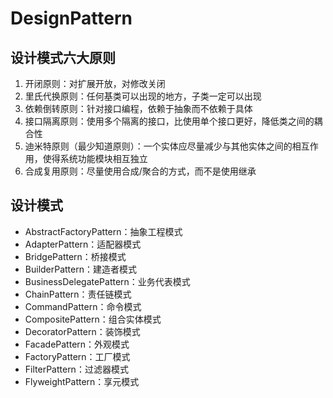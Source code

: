 # DesignPattern

## 设计模式六大原则
1. 开闭原则：对扩展开放，对修改关闭
2. 里氏代换原则：任何基类可以出现的地方，子类一定可以出现
3. 依赖倒转原则：针对接口编程，依赖于抽象而不依赖于具体
4. 接口隔离原则：使用多个隔离的接口，比使用单个接口更好，降低类之间的耦合性
5. 迪米特原则（最少知道原则）：一个实体应尽量减少与其他实体之间的相互作用，使得系统功能模块相互独立
6. 合成复用原则：尽量使用合成/聚合的方式，而不是使用继承

## 设计模式
+ AbstractFactoryPattern：抽象工程模式
+ AdapterPattern：适配器模式
+ BridgePattern：桥接模式
+ BuilderPattern：建造者模式
+ BusinessDelegatePattern：业务代表模式
+ ChainPattern：责任链模式
+ CommandPattern：命令模式
+ CompositePattern：组合实体模式
+ DecoratorPattern：装饰模式
+ FacadePattern：外观模式
+ FactoryPattern：工厂模式
+ FilterPattern：过滤器模式
+ FlyweightPattern：享元模式